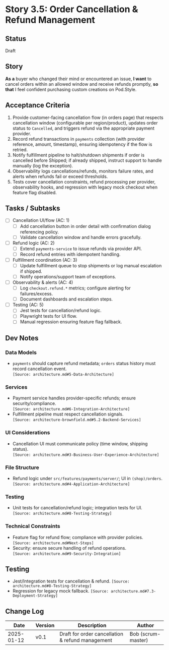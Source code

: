 
# Story 3.5: Order Cancellation & Refund Management

## Status
Draft

## Story
**As a** buyer who changed their mind or encountered an issue,
**I want** to cancel orders within an allowed window and receive refunds promptly,
**so that** I feel confident purchasing custom creations on Pod.Style.

## Acceptance Criteria
1. Provide customer-facing cancellation flow (in orders page) that respects cancellation window (configurable per region/product), updates order status to `Cancelled`, and triggers refund via the appropriate payment provider.  
2. Record refund transactions in `payments` collection (with provider reference, amount, timestamp), ensuring idempotency if the flow is retried.  
3. Notify fulfillment pipeline to halt/shutdown shipments if order is cancelled before Shipped; if already shipped, instruct support to handle manually (log the exception).  
4. Observability logs cancellations/refunds, monitors failure rates, and alerts when refunds fail or exceed thresholds.  
5. Tests cover cancellation constraints, refund processing per provider, observability hooks, and regression with legacy mock checkout when feature flag disabled.

## Tasks / Subtasks
- [ ] Cancellation UI/flow (AC: 1)  
  - [ ] Add cancellation button in order detail with confirmation dialog referencing policy.  
  - [ ] Validate cancellation window and handle errors gracefully.  
- [ ] Refund logic (AC: 2)  
  - [ ] Extend `payments-service` to issue refunds via provider API.  
  - [ ] Record refund entries with idempotent handling.  
- [ ] Fulfillment coordination (AC: 3)  
  - [ ] Update fulfillment queue to stop shipments or log manual escalation if shipped.  
  - [ ] Notify operations/support team of exceptions.  
- [ ] Observability & alerts (AC: 4)  
  - [ ] Log `checkout.refund.*` metrics; configure alerting for failures/excess.  
  - [ ] Document dashboards and escalation steps.  
- [ ] Testing (AC: 5)  
  - [ ] Jest tests for cancellation/refund logic.  
  - [ ] Playwright tests for UI flow.  
  - [ ] Manual regression ensuring feature flag fallback.

## Dev Notes
### Data Models
- `payments` should capture refund metadata; `orders` status history must record cancellation event.  
  `[Source: architecture.md#5-Data-Architecture]`

### Services
- Payment service handles provider-specific refunds; ensure security/compliance.  
  `[Source: architecture.md#6-Integration-Architecture]`
- Fulfillment pipeline must respect cancellation signals.  
  `[Source: architecture-brownfield.md#5.2-Backend-Services]`

### UI Considerations
- Cancellation UI must communicate policy (time window, shipping status).  
  `[Source: architecture.md#3-Business-User-Experience-Architecture]`

### File Structure
- Refund logic under `src/features/payments/server/`; UI in `(shop)/orders`.  
  `[Source: architecture.md#4-Application-Architecture]`

### Testing
- Unit tests for cancellation/refund logic; integration tests for UI.  
  `[Source: architecture.md#8-Testing-Strategy]`

### Technical Constraints
- Feature flag for refund flow; compliance with provider policies.  
  `[Source: architecture.md#Next-Steps]`
- Security: ensure secure handling of refund operations.  
  `[Source: architecture.md#9-Security-Integration]`

## Testing
- Jest/Integration tests for cancellation & refund. `[Source: architecture.md#8-Testing-Strategy]`
- Regression for legacy mock fallback. `[Source: architecture.md#7.3-Deployment-Strategy]`

## Change Log
| Date | Version | Description | Author |
| --- | --- | --- | --- |
| 2025-01-12 | v0.1 | Draft for order cancellation & refund management | Bob (scrum-master) |
